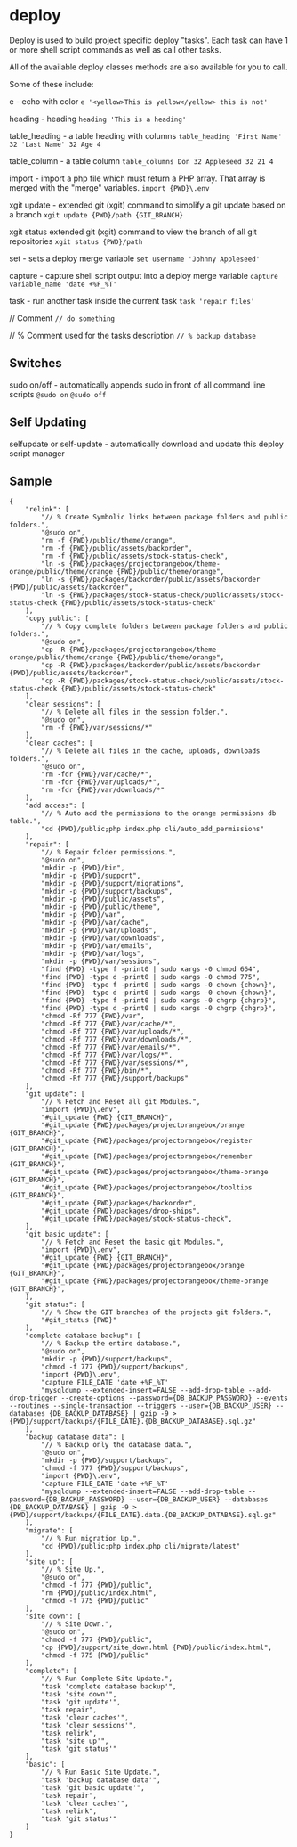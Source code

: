 # deploy

Deploy is used to build project specific deploy "tasks". Each task can have 1 or more shell script commands as well as call other tasks.

All of the available deploy classes methods are also available for you to call.

Some of these include:

e - echo with color `e '<yellow>This is yellow</yellow> this is not'`

heading - heading `heading 'This is a heading'`

table_heading - a table heading with columns  `table_heading 'First Name' 32 'Last Name' 32 Age 4`

table_column - a table column `table_columns Don 32 Appleseed 32 21 4`

import - import a php file which must return a PHP array. That array is merged with the "merge" variables. `import {PWD}\.env`

xgit update - extended git (xgit) command to simplify a git update based on a branch `xgit update {PWD}/path {GIT_BRANCH}`

xgit status extended git (xgit) command to view the branch of all git repositories `xgit status {PWD}/path`

set - sets a deploy merge variable `set username 'Johnny Appleseed'`

capture - capture shell script output into a deploy merge variable `capture variable_name 'date +%F_%T'`

task - run another task inside the current task `task 'repair files'`


// Comment `// do something`

// % Comment used for the tasks description `// % backup database`



## Switches

sudo on/off - automatically appends sudo in front of all command line scripts `@sudo on` `@sudo off`

## Self Updating

selfupdate or self-update - automatically download and update this  deploy script manager

## Sample
```
{
	"relink": [
		"// % Create Symbolic links between package folders and public folders.",
		"@sudo on",
		"rm -f {PWD}/public/theme/orange",
		"rm -f {PWD}/public/assets/backorder",
		"rm -f {PWD}/public/assets/stock-status-check",
		"ln -s {PWD}/packages/projectorangebox/theme-orange/public/theme/orange {PWD}/public/theme/orange",
		"ln -s {PWD}/packages/backorder/public/assets/backorder {PWD}/public/assets/backorder",
		"ln -s {PWD}/packages/stock-status-check/public/assets/stock-status-check {PWD}/public/assets/stock-status-check"
	],
	"copy public": [
		"// % Copy complete folders between package folders and public folders.",
		"@sudo on",
		"cp -R {PWD}/packages/projectorangebox/theme-orange/public/theme/orange {PWD}/public/theme/orange",
		"cp -R {PWD}/packages/backorder/public/assets/backorder {PWD}/public/assets/backorder",
		"cp -R {PWD}/packages/stock-status-check/public/assets/stock-status-check {PWD}/public/assets/stock-status-check"
	],
	"clear sessions": [
		"// % Delete all files in the session folder.",
		"@sudo on",
		"rm -f {PWD}/var/sessions/*"
	],
	"clear caches": [
		"// % Delete all files in the cache, uploads, downloads folders.",
		"@sudo on",
		"rm -fdr {PWD}/var/cache/*",
		"rm -fdr {PWD}/var/uploads/*",
		"rm -fdr {PWD}/var/downloads/*"
	],
	"add access": [
		"// % Auto add the permissions to the orange permissions db table.",
		"cd {PWD}/public;php index.php cli/auto_add_permissions"
	],
	"repair": [
		"// % Repair folder permissions.",
		"@sudo on",
		"mkdir -p {PWD}/bin",
		"mkdir -p {PWD}/support",
		"mkdir -p {PWD}/support/migrations",
		"mkdir -p {PWD}/support/backups",
		"mkdir -p {PWD}/public/assets",
		"mkdir -p {PWD}/public/theme",
		"mkdir -p {PWD}/var",
		"mkdir -p {PWD}/var/cache",
		"mkdir -p {PWD}/var/uploads",
		"mkdir -p {PWD}/var/downloads",
		"mkdir -p {PWD}/var/emails",
		"mkdir -p {PWD}/var/logs",
		"mkdir -p {PWD}/var/sessions",
		"find {PWD} -type f -print0 | sudo xargs -0 chmod 664",
		"find {PWD} -type d -print0 | sudo xargs -0 chmod 775",
		"find {PWD} -type f -print0 | sudo xargs -0 chown {chown}",
		"find {PWD} -type d -print0 | sudo xargs -0 chown {chown}",
		"find {PWD} -type f -print0 | sudo xargs -0 chgrp {chgrp}",
		"find {PWD} -type d -print0 | sudo xargs -0 chgrp {chgrp}",
		"chmod -Rf 777 {PWD}/var",
		"chmod -Rf 777 {PWD}/var/cache/*",
		"chmod -Rf 777 {PWD}/var/uploads/*",
		"chmod -Rf 777 {PWD}/var/downloads/*",
		"chmod -Rf 777 {PWD}/var/emails/*",
		"chmod -Rf 777 {PWD}/var/logs/*",
		"chmod -Rf 777 {PWD}/var/sessions/*",
		"chmod -Rf 777 {PWD}/bin/*",
		"chmod -Rf 777 {PWD}/support/backups"
	],
	"git update": [
		"// % Fetch and Reset all git Modules.",
		"import {PWD}\.env",
		"#git_update {PWD} {GIT_BRANCH}",
		"#git_update {PWD}/packages/projectorangebox/orange {GIT_BRANCH}",
		"#git_update {PWD}/packages/projectorangebox/register {GIT_BRANCH}",
		"#git_update {PWD}/packages/projectorangebox/remember {GIT_BRANCH}",
		"#git_update {PWD}/packages/projectorangebox/theme-orange {GIT_BRANCH}",
		"#git_update {PWD}/packages/projectorangebox/tooltips {GIT_BRANCH}",
		"#git_update {PWD}/packages/backorder",
		"#git_update {PWD}/packages/drop-ships",
		"#git_update {PWD}/packages/stock-status-check",
	],
	"git basic update": [
		"// % Fetch and Reset the basic git Modules.",
		"import {PWD}\.env",
		"#git_update {PWD} {GIT_BRANCH}",
		"#git_update {PWD}/packages/projectorangebox/orange {GIT_BRANCH}",
		"#git_update {PWD}/packages/projectorangebox/theme-orange {GIT_BRANCH}",
	],
	"git status": [
		"// % Show the GIT branches of the projects git folders.",
		"#git_status {PWD}"
	],
	"complete database backup": [
		"// % Backup the entire database.",
		"@sudo on",
		"mkdir -p {PWD}/support/backups",
		"chmod -f 777 {PWD}/support/backups",
		"import {PWD}\.env",
		"capture FILE_DATE 'date +%F_%T'
		"mysqldump --extended-insert=FALSE --add-drop-table --add-drop-trigger --create-options --password={DB_BACKUP_PASSWORD} --events --routines --single-transaction --triggers --user={DB_BACKUP_USER} --databases {DB_BACKUP_DATABASE} | gzip -9 > {PWD}/support/backups/{FILE_DATE}.{DB_BACKUP_DATABASE}.sql.gz"
	],
	"backup database data": [
		"// % Backup only the database data.",
		"@sudo on",
		"mkdir -p {PWD}/support/backups",
		"chmod -f 777 {PWD}/support/backups",
		"import {PWD}\.env",
		"capture FILE_DATE 'date +%F_%T'
		"mysqldump --extended-insert=FALSE --add-drop-table --password={DB_BACKUP_PASSWORD} --user={DB_BACKUP_USER} --databases {DB_BACKUP_DATABASE} | gzip -9 > {PWD}/support/backups/{FILE_DATE}.data.{DB_BACKUP_DATABASE}.sql.gz"
	],
	"migrate": [
		"// % Run migration Up.",
		"cd {PWD}/public;php index.php cli/migrate/latest"
	],
	"site up": [
		"// % Site Up.",
		"@sudo on",
		"chmod -f 777 {PWD}/public",
		"rm {PWD}/public/index.html",
		"chmod -f 775 {PWD}/public"
	],
	"site down": [
		"// % Site Down.",
		"@sudo on",
		"chmod -f 777 {PWD}/public",
		"cp {PWD}/support/site_down.html {PWD}/public/index.html",
		"chmod -f 775 {PWD}/public"
	],
	"complete": [
		"// % Run Complete Site Update.",
		"task 'complete database backup'",
		"task 'site down'",
		"task 'git update'",
		"task repair",
		"task 'clear caches'",
		"task 'clear sessions'",
		"task relink",
		"task 'site up'",
		"task 'git status'"
	],
	"basic": [
		"// % Run Basic Site Update.",
		"task 'backup database data'",
		"task 'git basic update'",
		"task repair",
		"task 'clear caches'",
		"task relink",
		"task 'git status'"
	]
}
```